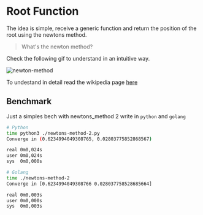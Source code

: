 # Root Function

The idea is simple, receive a generic function and return the position of the
root using the newtons method.

> What's the newton method?

Check the following gif to understand in an intuitive way.

![newton-method](https://upload.wikimedia.org/wikipedia/commons/thumb/e/e0/NewtonIteration_Ani.gif/300px-NewtonIteration_Ani.gif)

To undestand in detail read the wikipedia page [here](https://en.wikipedia.org/wiki/Newton%27s_method)

## Benchmark

Just a simples bech with newtons_method 2 write in `python` and `golang`

```bash
# Python
time python3 ./newtons-method-2.py 
Converge in (0.6234994049308765, 0.02803775852868567)

real 0m0,024s
user 0m0,024s
sys  0m0,000s
```

```bash
# Golang
time ./newtons-method-2 
Converge in [0.6234994049308766 0.028037758528685664] 

real 0m0,003s
user 0m0,000s
sys  0m0,003s
```
